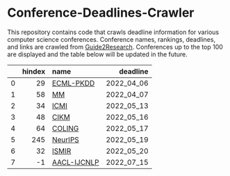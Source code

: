 # Conference-Deadlines-Crawler 

 This repository contains code that crawls deadline information for various computer science conferences. Conference names, rankings, deadlines, and links are crawled from [Guide2Research](https://www.guide2research.com/topconf/machine-learning). Conferences up to the top 100 are displayed and the table below will be updated in the future.

|    |   hindex | name                                            |   deadline |
|---:|---------:|:------------------------------------------------|-----------:|
|  0 |       29 | [ECML-PKDD](https://2022.ecmlpkdd.org/)         | 2022_04_06 |
|  1 |       58 | [MM](https://2022.acmmm.org/)                   | 2022_04_07 |
|  2 |       34 | [ICMI](https://icmi.acm.org/2022/)              | 2022_05_13 |
|  3 |       48 | [CIKM](https://www.cikm2022.org/)               | 2022_05_16 |
|  4 |       64 | [COLING](https://coling2022.org/)               | 2022_05_17 |
|  5 |      245 | [NeurIPS](https://neurips.cc/Conferences/2022/) | 2022_05_19 |
|  6 |       32 | [ISMIR](https://ismir2022.ismir.net/)           | 2022_05_20 |
|  7 |       -1 | [AACL-IJCNLP](https://www.aacl2022.org/)        | 2022_07_15 |